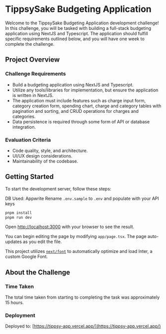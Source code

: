# TippsySake Budgeting Application

Welcome to the TippsySake Budgeting Application development challenge! In this challenge, you will be tasked with building a full-stack budgeting application using NextJS and Typescript. The application should fulfill specific requirements outlined below, and you will have one week to complete the challenge.

## Project Overview

### Challenge Requirements
- Build a budgeting application using NextJS and Typescript.
- Utilize any tools/libraries for implementation, but ensure the application is written in NextJS.
- The application must include features such as charge input form, category creation form, spending chart, charge and category tables with pagination and sorting, and CRUD operations for charges and categories.
- Data persistence is required through some form of API or database integration.

### Evaluation Criteria
- Code quality, style, and architecture.
- UI/UX design considerations.
- Maintainability of the codebase.

## Getting Started

To start the development server, follow these steps:

DB Used: Appwrite
Rename `.env.sample` to `.env` and populate with your API keys


```bash
pnpm install
pnpm run dev
```

Open [http://localhost:3000](http://localhost:3000) with your browser to see the result.

You can begin editing the page by modifying `app/page.tsx`. The page auto-updates as you edit the file.

This project utilizes [`next/font`](https://nextjs.org/docs/basic-features/font-optimization) to automatically optimize and load Inter, a custom Google Font.

## About the Challenge

### Time Taken
The total time taken from starting to completing the task was approximately 15 hours.


### Deployment
Deployed to: [https://tippsy-app.vercel.app/](https://tippsy-app.vercel.app/)
